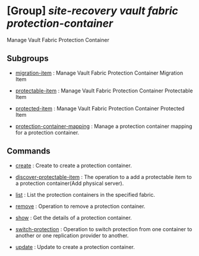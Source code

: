# [Group] _site-recovery vault fabric protection-container_

Manage Vault Fabric Protection Container

## Subgroups

- [migration-item](/Commands/site-recovery/vault/fabric/protection-container/migration-item/readme.md)
: Manage Vault Fabric Protection Container Migration Item

- [protectable-item](/Commands/site-recovery/vault/fabric/protection-container/protectable-item/readme.md)
: Manage Vault Fabric Protection Container Protectable Item

- [protected-item](/Commands/site-recovery/vault/fabric/protection-container/protected-item/readme.md)
: Manage Vault Fabric Protection Container Protected Item

- [protection-container-mapping](/Commands/site-recovery/vault/fabric/protection-container/protection-container-mapping/readme.md)
: Manage a protection container mapping for a protection container.

## Commands

- [create](/Commands/site-recovery/vault/fabric/protection-container/_create.md)
: Create to create a protection container.

- [discover-protectable-item](/Commands/site-recovery/vault/fabric/protection-container/_discover-protectable-item.md)
: The operation to a add a protectable item to a protection container(Add physical server).

- [list](/Commands/site-recovery/vault/fabric/protection-container/_list.md)
: List the protection containers in the specified fabric.

- [remove](/Commands/site-recovery/vault/fabric/protection-container/_remove.md)
: Operation to remove a protection container.

- [show](/Commands/site-recovery/vault/fabric/protection-container/_show.md)
: Get the details of a protection container.

- [switch-protection](/Commands/site-recovery/vault/fabric/protection-container/_switch-protection.md)
: Operation to switch protection from one container to another or one replication provider to another.

- [update](/Commands/site-recovery/vault/fabric/protection-container/_update.md)
: Update to create a protection container.
